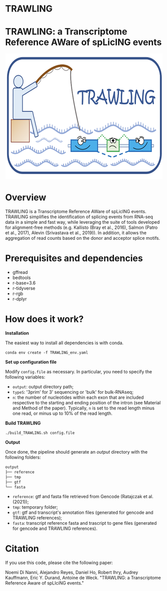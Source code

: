 # TRAWLING
TRAWLING: a Transcriptome Reference AWare of spLicING events
===================

<p>
  <img src="images/TRAWLING_logo.png" width="700" height="400">
</p>


# Overview

TRAWLING is a Transcriptome Reference AWare of spLicING events. TRAWLING simplifies the identification of splicing events from RNA-seq data in a simple and fast way, while leveraging the suite of tools developed for alignment-free methods (e.g. Kallisto (Bray et al., 2016), Salmon (Patro et al., 2017), Alevin (Srivastava et al., 2019)). In addition, it allows the aggregation of read counts based on the donor and acceptor splice motifs. 


# Prerequisites and dependencies

- gffread
- bedtools
- r-base=3.6
- r-tidyverse
- r-rgb
- r-dplyr                      

# How does it work?


**Installation**


The easiest way to install all dependencies is with conda.
```
conda env create -f TRAWLING_env.yaml                                                                                                         
```    

**Set up configuration file**


Modify ``config.file`` as necessary. In particular, you need to specify the following variables:

- ``output``: output directory path;
- ``typeS``: '3prim' for 3' sequencing or 'bulk' for bulk-RNAseq;
- ``n``: the number of nucleotides within each exon that are included respective to the starting and ending position of the intron (see Material and Method of the paper). Typically, ``n`` is set to the read length minus one read, or minus up to 10% of the read length.


**Build TRAWLING**


```
./build_TRAWLING.sh config.file                                                                                                         
```    

**Output**


Once done, the pipeline should generate an *output* directory with the following folders:

    output
  	├── reference 
  	├── tmp
  	├── gtf			 
  	└── fasta

- ``reference``: gtf and fasta file retrieved from Gencode (Ratajczak et al. (2021));
- ``tmp``: temporary folder;
- ``gtf``: gtf and transcript's annotation files (generated for gencode and TRAWLING references);
- ``fasta``: transcript reference fasta and trascript to gene files (generated for gencode and TRAWLING references).

# Citation


If you use this code, please cite the following paper:


Noemi Di Nanni, Alejandro Reyes, Daniel Ho, Robert Ihry, Audrey Kauffmann, Eric Y. Durand, Antoine de Weck. "TRAWLING: a Transcriptome Reference Aware of spLIciNG events."
